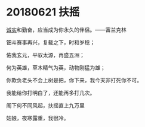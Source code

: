 # 20180621 扶摇

[诚实](http://www.1juzi.com/chengshi3/)和勤奋，应当成为你永久的伴侣。——富兰克林

钿斗赛事再兴，复载之下，时和岁稔；

佑我玄元，平驭太源，再盛五洲；

何为英雄，草木精气为英，动物刚猛为雄；

你欺负老头不会上树是把，你下来，我今天非打死你不可。

我能给你打明白了，还能再多打几次。

阁下何不同风起，扶摇直上九万里



姑娘，夜寒露重，我很冷。

